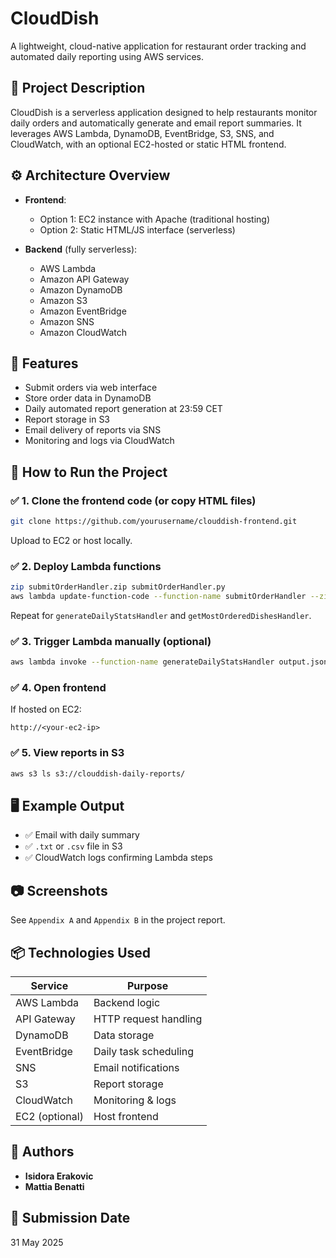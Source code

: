 # CloudDish
A lightweight, cloud-native application for restaurant order tracking and automated daily reporting using AWS services.

## 📌 Project Description
CloudDish is a serverless application designed to help restaurants monitor daily orders and automatically generate and email report summaries. It leverages AWS Lambda, DynamoDB, EventBridge, S3, SNS, and CloudWatch, with an optional EC2-hosted or static HTML frontend.

## ⚙️ Architecture Overview
- **Frontend**:
  - Option 1: EC2 instance with Apache (traditional hosting)
  - Option 2: Static HTML/JS interface (serverless)

- **Backend** (fully serverless):
  - AWS Lambda
  - Amazon API Gateway
  - Amazon DynamoDB
  - Amazon S3
  - Amazon EventBridge
  - Amazon SNS
  - Amazon CloudWatch

## 🚀 Features
- Submit orders via web interface
- Store order data in DynamoDB
- Daily automated report generation at 23:59 CET
- Report storage in S3
- Email delivery of reports via SNS
- Monitoring and logs via CloudWatch

## 🧪 How to Run the Project

### ✅ 1. Clone the frontend code (or copy HTML files)
```bash
git clone https://github.com/yourusername/clouddish-frontend.git
```
Upload to EC2 or host locally.

### ✅ 2. Deploy Lambda functions
```bash
zip submitOrderHandler.zip submitOrderHandler.py
aws lambda update-function-code --function-name submitOrderHandler --zip-file fileb://submitOrderHandler.zip
```
Repeat for `generateDailyStatsHandler` and `getMostOrderedDishesHandler`.

### ✅ 3. Trigger Lambda manually (optional)
```bash
aws lambda invoke --function-name generateDailyStatsHandler output.json
```

### ✅ 4. Open frontend
If hosted on EC2:
```
http://<your-ec2-ip>
```

### ✅ 5. View reports in S3
```bash
aws s3 ls s3://clouddish-daily-reports/
```

## 🖥️ Example Output
- ✅ Email with daily summary
- ✅ `.txt` or `.csv` file in S3
- ✅ CloudWatch logs confirming Lambda steps

## 📷 Screenshots
See `Appendix A` and `Appendix B` in the project report.

## 📦 Technologies Used
| Service       | Purpose                     |
|---------------|-----------------------------|
| AWS Lambda    | Backend logic               |
| API Gateway   | HTTP request handling       |
| DynamoDB      | Data storage                |
| EventBridge   | Daily task scheduling       |
| SNS           | Email notifications         |
| S3            | Report storage              |
| CloudWatch    | Monitoring & logs           |
| EC2 (optional)| Host frontend               |

## 👤 Authors
- **Isidora Erakovic**
- **Mattia Benatti**

## 📅 Submission Date
31 May 2025
